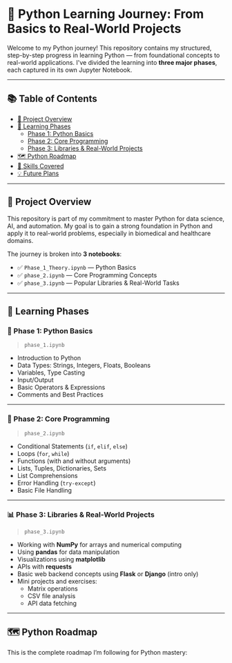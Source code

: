 # 🐍 Python Learning Journey: From Basics to Real-World Projects

Welcome to my Python journey! This repository contains my structured, step-by-step progress in learning Python — from foundational concepts to real-world applications. I've divided the learning into **three major phases**, each captured in its own Jupyter Notebook.

---

## 📚 Table of Contents

- [🚀 Project Overview](#-project-overview)
- [🧠 Learning Phases](#-learning-phases)
  - [Phase 1: Python Basics](#phase-1-python-basics)
  - [Phase 2: Core Programming](#phase-2-core-programming)
  - [Phase 3: Libraries & Real-World Projects](#phase-3-libraries--real-world-projects)
- [🗺️ Python Roadmap](#-python-roadmap)
- [📌 Skills Covered](#-skills-covered)
- [💡 Future Plans](#-future-plans)

---

## 🚀 Project Overview

This repository is part of my commitment to master Python for data science, AI, and automation. My goal is to gain a strong foundation in Python and apply it to real-world problems, especially in biomedical and healthcare domains.

The journey is broken into **3 notebooks**:

- ✅ `Phase_1_Theory.ipynb` — Python Basics  
- ✅ `phase_2.ipynb` — Core Programming Concepts  
- ✅ `phase_3.ipynb` — Popular Libraries & Real-World Tasks

---

## 🧠 Learning Phases

### 📘 Phase 1: Python Basics

> `phase_1.ipynb`

- Introduction to Python
- Data Types: Strings, Integers, Floats, Booleans
- Variables, Type Casting
- Input/Output
- Basic Operators & Expressions
- Comments and Best Practices

---

### 🧮 Phase 2: Core Programming

> `phase_2.ipynb`

- Conditional Statements (`if`, `elif`, `else`)
- Loops (`for`, `while`)
- Functions (with and without arguments)
- Lists, Tuples, Dictionaries, Sets
- List Comprehensions
- Error Handling (`try-except`)
- Basic File Handling

---

### 📊 Phase 3: Libraries & Real-World Projects

> `phase_3.ipynb`

- Working with **NumPy** for arrays and numerical computing
- Using **pandas** for data manipulation
- Visualizations using **matplotlib**
- APIs with **requests**
- Basic web backend concepts using **Flask** or **Django** (intro only)
- Mini projects and exercises:
  - Matrix operations
  - CSV file analysis
  - API data fetching

---

## 🗺️ Python Roadmap

This is the complete roadmap I’m following for Python mastery:

